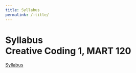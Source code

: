 ```yaml
---
title: Syllabus
permalink: /:title/
---
```



# Syllabus<br/>Creative Coding 1, MART 120



[Syllabus](/modules/week-1/imgs/Syllabus.pdf)


